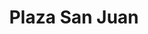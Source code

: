 ---
title: "Plaza San Juan"
url: /san-juan-de-puebloviejo/plaza-san-juan/
shop: centro comercial
---